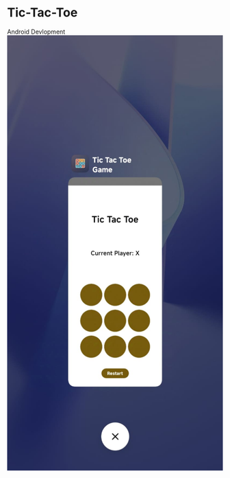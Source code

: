 # Tic-Tac-Toe
Android Devlopment
![App Interface](https://github.com/KailashSatkuri-warangal/Tic-Tac-Toe/blob/main/tictactoe.jpg)
